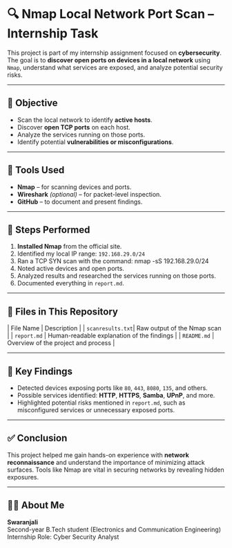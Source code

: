 # 🔍 Nmap Local Network Port Scan – Internship Task

This project is part of my internship assignment focused on **cybersecurity**. The goal is to **discover open ports on devices in a local network** using `Nmap`, understand what services are exposed, and analyze potential security risks.

---

## 🎯 Objective

- Scan the local network to identify **active hosts**.
- Discover **open TCP ports** on each host.
- Analyze the services running on those ports.
- Identify potential **vulnerabilities or misconfigurations**.

---

## 🧰 Tools Used

- **Nmap** – for scanning devices and ports.
- **Wireshark** *(optional)* – for packet-level inspection.
- **GitHub** – to document and present findings.

---

## 🧪 Steps Performed

1. **Installed Nmap** from the official site.
2. Identified my local IP range: `192.168.29.0/24`
3. Ran a TCP SYN scan with the command: nmap -sS 192.168.29.0/24 
4. Noted active devices and open ports.
5. Analyzed results and researched the services running on those ports.
6. Documented everything in `report.md`.

---

## 📁 Files in This Repository

| File Name         | Description                                      |
| `scanresults.txt`| Raw output of the Nmap scan                      |
| `report.md`      | Human-readable explanation of the findings       |
| `README.md`      | Overview of the project and process              |

---

## 📌 Key Findings

- Detected devices exposing ports like `80`, `443`, `8080`, `135`, and others.
- Possible services identified: **HTTP**, **HTTPS**, **Samba**, **UPnP**, and more.
- Highlighted potential risks mentioned in `report.md`, such as misconfigured services or unnecessary exposed ports.

---

## ✅ Conclusion

This project helped me gain hands-on experience with **network reconnaissance** and understand the importance of minimizing attack surfaces. Tools like Nmap are vital in securing networks by revealing hidden exposures.

---

## 🙋‍♀️ About Me

**Swaranjali**  
Second-year B.Tech student (Electronics and Communication Engineering)  
Internship Role: Cyber Security Analyst
